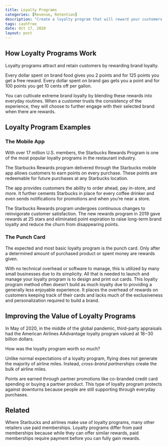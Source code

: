 ```yaml
---
title: Loyalty Programs
categories: [Revenue, Retention]
description: "Create a loyalty program that will reward your customers for buying. Each purchase should bring people closer to a reward."
tags: cashfree
date: Oct 17, 2020
layout: post
---
```


<!-- <figure><img src="/assets/images/weblogo.png" alt=""></figure> -->

## How Loyalty Programs Work
Loyalty programs attract and retain customers by rewarding brand loyalty.

Every dollar spent on brand food gives you 2 points and for 125 points you get a free reward. Every dollar spent on brand gas gets you a point and for 100 points you get 10 cents off per gallon.

You can cultivate extreme brand loyalty by blending these rewards into everyday routines. When a customer trusts the consistency of the experience, they will choose to further engage with their selected brand when there are rewards.

## Loyalty Program Examples

### The Mobile App
With over 17 million U.S. members, the Starbucks Rewards Program is one of the most popular loyalty programs in the restaurant industry.

The Starbucks Rewards program delivered through the Starbucks mobile app allows customers to earn points on every purchase.  These points are redeemable for future purchases at any Starbucks location.

The app provides customers the ability to order ahead, pay in-store, and more. It further cements Starbucks in place for every coffee drinker and even sends notifications for promotions and when you’re near a store.

The Starbucks Rewards program undergoes continuous changes to reinvigorate customer satisfaction. The new rewards program in 2019 gave rewards at 25 stars and eliminated point expiration to raise long-term brand loyalty and reduce the churn from disappearing points.

### The Punch Card
The expected and most basic loyalty program is the punch card. Only after a determined amount of purchased product or spent money are rewards given.

With no technical overhead or software to manage, this is utilized by many small businesses due to its simplicity. All that is needed to launch and manage your loyalty program is to design and print out cards. This loyalty program method often doesn’t build as much loyalty due to providing a generally less enjoyable experience. It places the overhead of rewards on customers keeping track of their cards and lacks much of the exclusiveness and personalization required to build a brand.

## Improving the Value of Loyalty Programs
In May of 2020, in the middle of the global pandemic, third-party appraisals had the American Airlines AAdvantage loyalty program valued at $18-$30 billion dollars.

How was the loyalty program worth so much?

Unlike normal expectations of a loyalty program, flying does not generate the majority of airline miles. Instead, *cross-brand partnerships* create the bulk of airline miles.

Points are earned through partner promotions like co-branded credit card spending or buying a partner product. This type of loyalty program protects against downturns because people are still supporting through everyday purchases.

## Related
Where Starbucks and airlines make use of loyalty programs, many other retailers use paid memberships. Loyalty programs differ from paid memberships because while they can offer similar rewards, paid memberships require payment before you can fully gain rewards.

<!-- The Costco membership

and Amazon

Paid Memberships -->